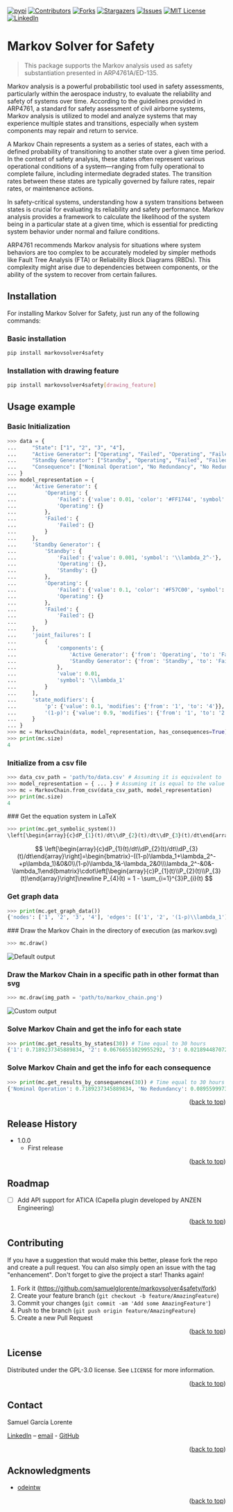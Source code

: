 <a name="readme-top"></a>

[![pypi][pypi-shield]][pypi-url]
[![Contributors][contributors-shield]][contributors-url]
[![Forks][forks-shield]][forks-url]
[![Stargazers][stars-shield]][stars-url]
[![Issues][issues-shield]][issues-url]
[![MIT License][license-shield]][license-url]
[![LinkedIn][linkedin-shield]][linkedin-url]

# Markov Solver for Safety
> This package supports the Markov analysis used as safety substantiation presented in ARP4761A/ED-135.

Markov analysis is a powerful probabilistic tool used in safety assessments, particularly within the aerospace industry, to evaluate the reliability and safety of systems over time. According to the guidelines provided in ARP4761, a standard for safety assessment of civil airborne systems, Markov analysis is utilized to model and analyze systems that may experience multiple states and transitions, especially when system components may repair and return to service.

A Markov Chain represents a system as a series of states, each with a defined probability of transitioning to another state over a given time period. In the context of safety analysis, these states often represent various operational conditions of a system—ranging from fully operational to complete failure, including intermediate degraded states. The transition rates between these states are typically governed by failure rates, repair rates, or maintenance actions.

In safety-critical systems, understanding how a system transitions between states is crucial for evaluating its reliability and safety performance. Markov analysis provides a framework to calculate the likelihood of the system being in a particular state at a given time, which is essential for predicting system behavior under normal and failure conditions.

ARP4761 recommends Markov analysis for situations where system behaviors are too complex to be accurately modeled by simpler methods like Fault Tree Analysis (FTA) or Reliability Block Diagrams (RBDs). This complexity might arise due to dependencies between components, or the ability of the system to recover from certain failures.

## Installation

For installing Markov Solver for Safety, just run any of the following commands:

### Basic installation

```bash
pip install markovsolver4safety
```

### Installation with drawing feature
```bash
pip install markovsolver4safety[drawing_feature]
```

## Usage example

### Basic Initialization

```py
>>> data = {
...     "State": ["1", "2", "3", "4"],
...     "Active Generator": ["Operating", "Failed", "Operating", "Failed"],
...     "Standby Generator": ["Standby", "Operating", "Failed", "Failed"],
...     "Consequence": ["Nominal Operation", "No Redundancy", "No Redundancy", "No Operation"]
... }
>>> model_representation = {
...     'Active Generator': {
...         'Operating': {
...             'Failed': {'value': 0.01, 'color': '#FF1744', 'symbol':  '\\lambda_1'},
...             'Operating': {}
...         },
...         'Failed': {
...             'Failed': {}
...         }
...     },
...     'Standby Generator': {
...         'Standby': {
...             'Failed': {'value': 0.001, 'symbol': '\\lambda_2^-'},
...             'Operating': {},
...             'Standby': {}
...         },
...         'Operating': {
...             'Failed': {'value': 0.1, 'color': '#F57C00', 'symbol': '\\lambda_2'},
...             'Operating': {}
...         },
...         'Failed': {
...             'Failed': {}
...         }
...     },
...     'joint_failures': [
...         {
...             'components': {
...                 'Active Generator': {'from': 'Operating', 'to': 'Failed'},
...                 'Standby Generator': {'from': 'Standby', 'to': 'Failed'}
...             },
...             'value': 0.01,
...             'symbol': '\\lambda_1'
...         }
...     ],
...     'state_modifiers': {
...         'p': {'value': 0.1, 'modifies': {'from': '1', 'to': '4'}},
...         '(1-p)': {'value': 0.9, 'modifies': {'from': '1', 'to': '2'}}
...     }
... }
>>> mc = MarkovChain(data, model_representation, has_consequences=True)
>>> print(mc.size)
4
```

### Initialize from a csv file
```py
>>> data_csv_path = 'path/to/data.csv' # Assuming it is equivalent to 'data' above
>>> model_representation = { ... } # Assuming it is equal to the value above
>>> mc = MarkovChain.from_csv(data_csv_path, model_representation)
>>> print(mc.size)
4
```

### Get the equation system in LaTeX
```py
>>> print(mc.get_symbolic_system())
\left[\begin{array}{c}dP_{1}(t)/dt\\dP_{2}(t)/dt\\dP_{3}(t)/dt\end{array}\right]=\begin{bmatrix}-((1-p)\lambda_1+\lambda_2^-+p\lambda_1)&0&0\\(1-p)\lambda_1&-\lambda_2&0\\\lambda_2^-&0&-\lambda_1\end{bmatrix}\cdot\left[\begin{array}{c}P_{1}(t)\\P_{2}(t)\\P_{3}(t)\end{array}\right]\newline P_{4}(t) = 1 - \sum_{i=1}^{3}P_{i}(t)
```
$$
\left[\begin{array}{c}dP_{1}(t)/dt\\dP_{2}(t)/dt\\dP_{3}(t)/dt\end{array}\right]=\begin{bmatrix}-((1-p)\lambda_1+\lambda_2^-+p\lambda_1)&0&0\\(1-p)\lambda_1&-\lambda_2&0\\\lambda_2^-&0&-\lambda_1\end{bmatrix}\cdot\left[\begin{array}{c}P_{1}(t)\\P_{2}(t)\\P_{3}(t)\end{array}\right]\newline P_{4}(t) = 1 - \sum_{i=1}^{3}P_{i}(t)
$$

### Get graph data
```py
>>> print(mc.get_graph_data())
{'nodes': ['1', '2', '3', '4'], 'edges': [('1', '2', '(1-p)\\lambda_1'), ('1', '3', '\\lambda_2^-'), ('1', '4', 'p\\lambda_1'), ('2', '4', '\\lambda_2'), ('3', '4', '\\lambda_1')]}
```

### Draw the Markov Chain in the directory of execution (as markov.svg)
```py
>>> mc.draw()
```
![Default output](assets/markov_chain.svg)

### Draw the Markov Chain in a specific path in other format than svg
```py
>>> mc.draw(img_path = 'path/to/markov_chain.png')
```
![Custom output](assets/markov_chain.png)

### Solve Markov Chain and get the info for each state
```py
>>> print(mc.get_results_by_states(30)) # Time equal to 30 hours
{'1': 0.7189237345889834, '2': 0.06766551029955292, '3': 0.021894487072743454, '4': 0.19151626803872024}
```

### Solve Markov Chain and get the info for each consequence
```py
>>> print(mc.get_results_by_consequences(30)) # Time equal to 30 hours
{'Nominal Operation': 0.7189237345889834, 'No Redundancy': 0.08955999737229638, 'No Operation': 0.19151626803872024}
```

<p align="right">(<a href="#readme-top">back to top</a>)</p>

## Release History

* 1.0.0
    * First release

<p align="right">(<a href="#readme-top">back to top</a>)</p>

## Roadmap
- [ ] Add API support for ATICA (Capella plugin developed by ANZEN Engineering)

<p align="right">(<a href="#readme-top">back to top</a>)</p>

## Contributing

If you have a suggestion that would make this better, please fork the repo and create a pull request. You can also simply open an issue with the tag "enhancement". Don't forget to give the project a star! Thanks again!

1. Fork it (<https://github.com/samuelglorente/markovsolver4safety/fork>)
2. Create your feature branch (`git checkout -b feature/AmazingFeature`)
3. Commit your changes (`git commit -am 'Add some AmazingFeature'`)
4. Push to the branch (`git push origin feature/AmazingFeature`)
5. Create a new Pull Request

<p align="right">(<a href="#readme-top">back to top</a>)</p>

## License
Distributed under the GPL-3.0 license. See ``LICENSE`` for more information.

<p align="right">(<a href="#readme-top">back to top</a>)</p>

## Contact

Samuel García Lorente

[LinkedIn](https://www.linkedin.com/in/sglorente/) – [email](sglorente@proton.me) - [GitHub](https://www.github.com/samuelglorente/)

<p align="right">(<a href="#readme-top">back to top</a>)</p>

## Acknowledgments
* [odeintw](https://github.com/WarrenWeckesser/odeintw)

<p align="right">(<a href="#readme-top">back to top</a>)</p>

<!-- MARKDOWN LINKS & IMAGES -->
<!-- https://www.markdownguide.org/basic-syntax/#reference-style-links -->
[pypi-shield]: https://img.shields.io/pypi/v/markovsolver4safety.svg?style=for-the-badge
[pypi-url]: https://pypi.python.org/pypi/markovsolver4safety
[contributors-shield]: https://img.shields.io/github/contributors/samuelglorente/markovsolver4safety.svg?style=for-the-badge
[contributors-url]: https://github.com/samuelglorente/markovsolver4safety/graphs/contributors
[forks-shield]: https://img.shields.io/github/forks/samuelglorente/markovsolver4safety.svg?style=for-the-badge
[forks-url]: https://github.com/samuelglorente/markovsolver4safety/network/members
[stars-shield]: https://img.shields.io/github/stars/samuelglorente/markovsolver4safety.svg?style=for-the-badge
[stars-url]: https://github.com/samuelglorente/markovsolver4safety/stargazers
[issues-shield]: https://img.shields.io/github/issues/samuelglorente/markovsolver4safety.svg?style=for-the-badge
[issues-url]: https://github.com/samuelglorente/markovsolver4safety/issues
[license-shield]: https://img.shields.io/github/license/samuelglorente/markovsolver4safety.svg?style=for-the-badge
[license-url]: https://github.com/samuelglorente/markovsolver4safety/blob/master/LICENSE.txt
[linkedin-shield]: https://img.shields.io/badge/-LinkedIn-black.svg?style=for-the-badge&logo=linkedin&colorB=555
[linkedin-url]: https://www.linkedin.com/in/sglorente/
[github-url]: https://www.github.com/samuelglorente/

